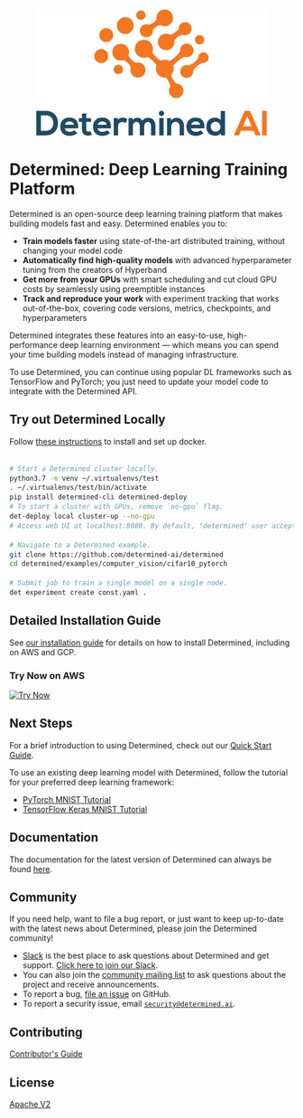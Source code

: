 <p align="center"><img src="determined-logo.png" alt="Determined AI Logo"></p>

# Determined: Deep Learning Training Platform

Determined is an open-source deep learning training platform that makes building
models fast and easy. Determined enables you to:

- **Train models faster** using state-of-the-art distributed training, without
  changing your model code
- **Automatically find high-quality models** with advanced hyperparameter tuning
  from the creators of Hyperband
- **Get more from your GPUs** with smart scheduling and cut cloud GPU costs by
  seamlessly using preemptible instances
- **Track and reproduce your work** with experiment tracking that works
  out-of-the-box, covering code versions, metrics, checkpoints, and
  hyperparameters

Determined integrates these features into an easy-to-use, high-performance deep
learning environment — which means you can spend your time building models
instead of managing infrastructure.

To use Determined, you can continue using popular DL frameworks such as
TensorFlow and PyTorch; you just need to update your model code to integrate
with the Determined API.

## Try out Determined Locally
 
Follow [these instructions](https://docs.determined.ai/latest/how-to/installation/requirements.html#install-docker) to install and set up docker.

 ```bash

# Start a Determined cluster locally.
python3.7 -m venv ~/.virtualenvs/test
. ~/.virtualenvs/test/bin/activate
pip install determined-cli determined-deploy
# To start a cluster with GPUs, remove `no-gpu` flag.
det-deploy local cluster-up --no-gpu
# Access web UI at localhost:8080. By default, "determined" user accepts a blank password.
 
# Navigate to a Determined example.
git clone https://github.com/determined-ai/determined
cd determined/examples/computer_vision/cifar10_pytorch

# Submit job to train a single model on a single node.
det experiment create const.yaml . 
 ```

## Detailed Installation Guide

See [our installation guide](https://docs.determined.ai/latest/how-to/install-main.html) for details on how to install Determined, including on AWS and GCP.

### Try Now on AWS

[![Try Now](https://s3.amazonaws.com/cloudformation-examples/cloudformation-launch-stack.png)](https://console.aws.amazon.com/cloudformation/home?region=us-west-2#/stacks/create/review?templateURL=https://determined-ai-public.s3-us-west-2.amazonaws.com/simple.yaml)

## Next Steps

For a brief introduction to using Determined, check out our
[Quick Start Guide](https://docs.determined.ai/latest/tutorials/quick-start.html).

To use an existing deep learning model with Determined, follow the
tutorial for your preferred deep learning framework:

* [PyTorch MNIST Tutorial](https://docs.determined.ai/latest/tutorials/pytorch-mnist-tutorial.html)
* [TensorFlow Keras MNIST Tutorial](https://docs.determined.ai/latest/tutorials/tf-mnist-tutorial.html)

## Documentation

The documentation for the latest version of Determined can always be found
[here](https://docs.determined.ai).

## Community

If you need help, want to file a bug report, or just want to keep up-to-date
with the latest news about Determined, please join the Determined community!

* [Slack](https://determined-community.slack.com) is the best place to
  ask questions about Determined and get support. [Click here to join our Slack](
  https://join.slack.com/t/determined-community/shared_invite/zt-cnj7802v-KcVbaUrIzQOwmkmY7gP0Ew).
* You can also join the [community mailing list](https://groups.google.com/a/determined.ai/forum/#!forum/community)
  to ask questions about the project and receive announcements.
* To report a bug, [file an issue](https://github.com/determined-ai/determined/issues) on GitHub.
* To report a security issue, email [`security@determined.ai`](mailto:security@determined.ai).

## Contributing

[Contributor's Guide](CONTRIBUTING.md)

## License

[Apache V2](LICENSE)
